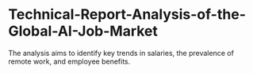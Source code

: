 # Technical-Report-Analysis-of-the-Global-AI-Job-Market
The analysis aims to identify key trends in salaries, the prevalence of remote work, and employee benefits.
